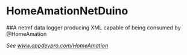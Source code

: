 HomeAmationNetDuino
===================

##A netmf data logger producing XML capable of being consumed by @HomeAmation

*See www.appdevpro.com/HomeAmation*
